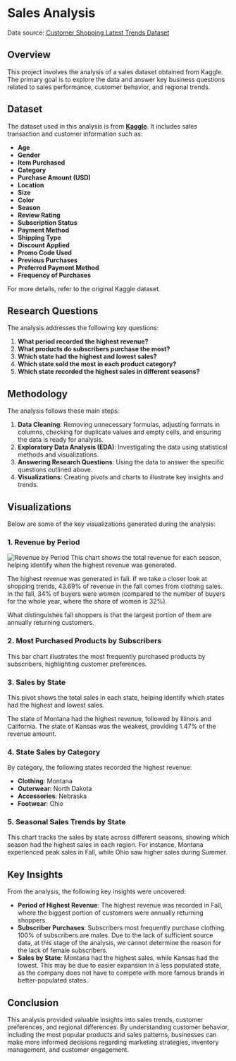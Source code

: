 # Sales Analysis

Data source: [Customer Shopping Latest Trends Dataset](https://www.kaggle.com/datasets/bhadramohit/customer-shopping-latest-trends-dataset/data)

## Overview

This project involves the analysis of a sales dataset obtained from Kaggle. The primary goal is to explore the data and answer key business questions related to sales performance, customer behavior, and regional trends.

## Dataset

The dataset used in this analysis is from **[Kaggle](https://www.kaggle.com/)**. It includes sales transaction and customer information such as:

- **Age**
- **Gender**
- **Item Purchased**
- **Category**
- **Purchase Amount (USD)**
- **Location**
- **Size**
- **Color**
- **Season**
- **Review Rating**
- **Subscription Status**
- **Payment Method**
- **Shipping Type**
- **Discount Applied**
- **Promo Code Used**
- **Previous Purchases**
- **Preferred Payment Method**
- **Frequency of Purchases**

For more details, refer to the original Kaggle dataset.

## Research Questions

The analysis addresses the following key questions:

1. **What period recorded the highest revenue?**
2. **What products do subscribers purchase the most?**
3. **Which state had the highest and lowest sales?**
4. **Which state sold the most in each product category?**
5. **Which state recorded the highest sales in different seasons?**

## Methodology

The analysis follows these main steps:

1. **Data Cleaning**: Removing unnecessary formulas, adjusting formats in columns, checking for duplicate values and empty cells, and ensuring the data is ready for analysis.
2. **Exploratory Data Analysis (EDA)**: Investigating the data using statistical methods and visualizations.
3. **Answering Research Questions**: Using the data to answer the specific questions outlined above.
4. **Visualizations**: Creating pivots and charts to illustrate key insights and trends.

## Visualizations

Below are some of the key visualizations generated during the analysis:

### 1. Revenue by Period
![Revenue by Period](https://github.com/AdrianSkowr/Sales_Analysis/blob/main/images/revenue_by_period.pngSales_Analysys/images/revenue_by_period.png)
This chart shows the total revenue for each season, helping identify when the highest revenue was generated.

The highest revenue was generated in fall. If we take a closer look at shopping trends, 43.69% of revenue in the fall comes from clothing sales. In the fall, 34% of buyers were women (compared to the number of buyers for the whole year, where the share of women is 32%).

What distinguishes fall shoppers is that the largest portion of them are annually returning customers.

### 2. Most Purchased Products by Subscribers

This bar chart illustrates the most frequently purchased products by subscribers, highlighting customer preferences.

### 3. Sales by State

This pivot shows the total sales in each state, helping identify which states had the highest and lowest sales.

The state of Montana had the highest revenue, followed by Illinois and California. The state of Kansas was the weakest, providing 1.47% of the revenue amount.

### 4. State Sales by Category

By category, the following states recorded the highest revenue:

- **Clothing**: Montana
- **Outerwear**: North Dakota
- **Accessories**: Nebraska
- **Footwear**: Ohio

### 5. Seasonal Sales Trends by State

This chart tracks the sales by state across different seasons, showing which season had the highest sales in each region. For instance, Montana experienced peak sales in Fall, while Ohio saw higher sales during Summer.

## Key Insights

From the analysis, the following key insights were uncovered:

- **Period of Highest Revenue**: The highest revenue was recorded in Fall, where the biggest portion of customers were annually returning shoppers.
- **Subscriber Purchases**: Subscribers most frequently purchase clothing. 100% of subscribers are males. Due to the lack of sufficient source data, at this stage of the analysis, we cannot determine the reason for the lack of female subscribers.
- **Sales by State**: Montana had the highest sales, while Kansas had the lowest. This may be due to easier expansion in a less populated state, as the company does not have to compete with more famous brands in better-populated states.

## Conclusion

This analysis provided valuable insights into sales trends, customer preferences, and regional differences. By understanding customer behavior, including the most popular products and sales patterns, businesses can make more informed decisions regarding marketing strategies, inventory management, and customer engagement.
